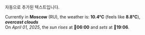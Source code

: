 
자동으로 추가된 텍스트입니다.

<!--START_SECTION:weather:moscow-->
Currently in **Moscow** (RU), the weather is: **10.4°C** (feels like **8.8°C**), ***overcast clouds***<br/>
On *April 01, 2025*, the *sun rises* at 🌅**06:00** and *sets* at 🌇**19:06**.
<!--END_SECTION:weather-->
